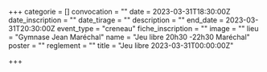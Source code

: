+++
categorie = []
convocation = ""
date = 2023-03-31T18:30:00Z
date_inscription = ""
date_tirage = ""
description = ""
end_date = 2023-03-31T20:30:00Z
event_type = "creneau"
fiche_inscription = ""
image = ""
lieu = "Gymnase Jean Maréchal"
name = "Jeu libre 20h30 -22h30 Maréchal"
poster = ""
reglement = ""
title = "Jeu libre 2023-03-31T00:00:00Z"

+++
